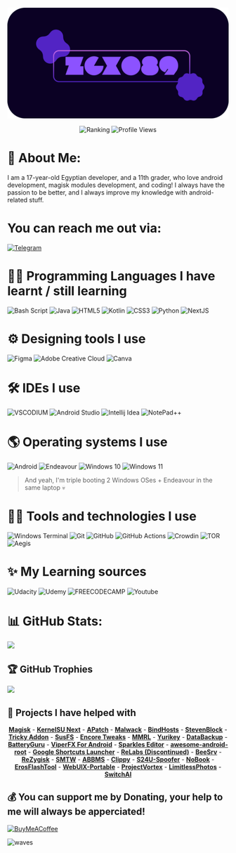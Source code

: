 
![Banner](https://raw.githubusercontent.com/ZG089/ZG089/refs/heads/main/assets/Banner.png)
<div align="center">
  <img src="https://aktive.kerolloz.dev/egypt/ZG089?label=&color=0b0124&style=for-the-badge&rnkPrefix=Ranked%20&rnkSuffix=%20In%20Egypt" alt="Ranking" class="center">
  <img src="https://api.visitorbadge.io/api/VisitorHit?user=ZG089&repo=ZG089&countColor=%230b0124" alt="Profile Views" class="center">
</div>

# 👦 About Me:
I am a 17-year-old Egyptian developer, and a 11th grader, who love android development, magisk modules development, and coding!
I always have the passion to be better, and I always improve my knowledge with android-related stuff.

# You can reach me out via:
[![Telegram](https://ziadoua.github.io/m3-Markdown-Badges/badges/Telegram/telegram1.svg)](https://t.me/ZG089) 

# 👨‍💻 Programming Languages I have learnt / still learning
![Bash Script](https://img.shields.io/badge/bash_script-%23121011.svg?style=for-the-badge&logo=gnu-bash&logoColor=white) ![Java](https://img.shields.io/badge/java-%23ED8B00.svg?style=for-the-badge&logo=openjdk&logoColor=white) ![HTML5](https://img.shields.io/badge/html5-%23E34F26.svg?style=for-the-badge&logo=html5&logoColor=white) ![Kotlin](https://img.shields.io/badge/kotlin-%237F52FF.svg?style=for-the-badge&logo=kotlin&logoColor=white) ![CSS3](https://img.shields.io/badge/css3-%231572B6.svg?style=for-the-badge&logo=css&logoColor=white) ![Python](https://img.shields.io/badge/python-3670A0?style=for-the-badge&logo=python&logoColor=ffdd54) ![NextJS](https://img.shields.io/badge/Next.JS-green.svg?style=for-the-badge&logo=nextdotjs&logoColor=white)

# ⚙ Designing tools I use 
![Figma](https://img.shields.io/badge/figma-%23F24E1E.svg?style=for-the-badge&logo=figma&logoColor=white) ![Adobe Creative Cloud](https://img.shields.io/badge/Adobe%20Creative%20Cloud-DA1F26.svg?style=for-the-badge&logo=Adobe%20Creative%20Cloud&logoColor=white) ![Canva](https://img.shields.io/badge/Canva-%2300C4CC.svg?&style=for-the-badge&logo=Canva&logoColor=white)

# 🛠 IDEs I use
![VSCODIUM](https://img.shields.io/badge/VSCodium-0078D4?style=for-the-badge&logo=vscodium&logoColor=white) ![Android Studio](https://img.shields.io/badge/Android_Studio-3DDC84?style=for-the-badge&logo=android-studio&logoColor=white) ![Intellij Idea](https://img.shields.io/badge/IntelliJ_IDEA-000000.svg?style=for-the-badge&logo=intellij-idea&logoColor=white) ![NotePad++](https://img.shields.io/badge/Notepad++-90E59A.svg?style=for-the-badge&logo=notepad%2B%2B&logoColor=black)

# 🌎 Operating systems I use
![Android](https://ziadoua.github.io/m3-Markdown-Badges/badges/Android/android3.svg) ![Endeavour](https://ziadoua.github.io/m3-Markdown-Badges/badges/EndeavourOS/endeavouros3.svg) ![Windows 10](https://ziadoua.github.io/m3-Markdown-Badges/badges/Windows10/windows101.svg) ![Windows 11](https://ziadoua.github.io/m3-Markdown-Badges/badges/Windows11/windows111.svg)
> And yeah, I'm triple booting 2 Windows OSes + Endeavour in the same laptop 💀

# 👨‍💻 Tools and technologies I use
![Windows Terminal](https://img.shields.io/badge/Windows%20Terminal-%234D4D4D.svg?style=for-the-badge&logo=windows-terminal&logoColor=white) ![Git](https://img.shields.io/badge/git-%23F05033.svg?style=for-the-badge&logo=git&logoColor=white) ![GitHub](https://img.shields.io/badge/github-%23121011.svg?style=for-the-badge&logo=github&logoColor=white) ![GitHub Actions](https://img.shields.io/badge/github%20actions-%232671E5.svg?style=for-the-badge&logo=githubactions&logoColor=white) ![Crowdin](https://img.shields.io/badge/Crowdin-2E3340.svg?style=for-the-badge&logo=Crowdin&logoColor=white) ![TOR](https://img.shields.io/badge/tor-%237E4798.svg?style=for-the-badge&logo=tor-project&logoColor=white) ![Aegis](https://img.shields.io/badge/AegisAuth-blue.svg?style=for-the-badge&logo=aegisauthenticator&logoColor=white)

# ✨ My Learning sources
![Udacity](https://img.shields.io/badge/Udacity-white?style=for-the-badge&logo=udacity&logoColor=#5FCFEE) ![Udemy](https://img.shields.io/badge/Udemy-EC5252?style=for-the-badge&logo=Udemy&logoColor=white) ![FREECODECAMP](https://img.shields.io/badge/freecodecamp-27273D?style=for-the-badge&logo=freecodecamp&logoColor=white) ![Youtube](https://img.shields.io/badge/Youtube-%23B92B27.svg?&style=for-the-badge&logo=youtube&logoColor=white)

# 📊 GitHub Stats:
![](https://github-readme-stats.vercel.app/api?username=ZG089&theme=gotham&hide_border=true&include_all_commits=false&count_private=true)
## 🏆 GitHub Trophies
![](https://github-profile-trophy.vercel.app/?username=ZG089&theme=gotham2&no-frame=false&no-bg=false&margin-w=4)

## 🤩 Projects I have helped with
<div align="center">
    <strong><a href="https://github.com/topjohnwu/Magisk">Magisk</a></strong> -
    <strong><a href="https://github.com/KernelSU-Next/KernelSU-Next">KernelSU Next</a></strong> - 
    <strong><a href="https://github.com/bmax121/APatch">APatch</a></strong> -
    <strong><a href="https://github.com/Magisk-Modules-Alt-Repo/Malwack">Malwack</a></strong> -
    <strong><a href="https://github.com/backslashxx/bindhosts">BindHosts</a></strong> -
    <strong><a href="https://github.com/mikropsoft/StevenBlock">StevenBlock</a></strong> -
    <strong><a href="https://github.com/KOWX712/Tricky-Addon-Update-Target-List">Tricky Addon</a></strong> -
    <strong><a href="https://github.com/sidex15/susfs4ksu-module">SusFS</a></strong> -
    <strong><a href="https://encore.rem01gaming.dev/">Encore Tweaks</a></strong> -
    <strong><a href="https://github.com/DerGoogler/MMRL">MMRL</a></strong> -
    <strong><a href="https://github.com/dpejoh/yurikey">Yurikey</a></strong> -
    <strong><a href="https://github.com/XayahSuSuSu/Android-DataBackup">DataBackup</a></strong> - 
    <strong><a href="https://play.google.com/store/apps/details?id=com.paget96.batteryguru">BatteryGuru</a></strong> -
    <strong><a href="https://github.com/WSTxda/ViperFX-RE-Releases">ViperFX For Android</a></strong> -
    <strong><a href="https://github.com/Sparkleseditor/Sparkleseditor">Sparkles Editor</a></strong> -
    <strong><a href="https://github.com/fynks/awesome-android-root">awesome-android-root</a></strong> -
    <strong><a href="https://github.com/WSTxda/Google-Shortcuts-Launcher">Google Shortcuts Launcher</a></strong> -
    <strong><a href="https://github.com/theimpulson/ReLabs">ReLabs (Discontinued)</a></strong> - 
    <strong><a href="https://github.com/ihatenodejs/BeeSrv/">BeeSrv</a></strong> -
    <strong><a href="https://github.com/PerformanC/ReZygisk">ReZygisk</a></strong> -
    <strong><a href="https://github.com/mrx7014/SuperMario-Tweaker">SMTW</a></strong> -
    <strong><a href="https://github.com/omersusin/ABBMS">ABBMS</a></strong> -
    <strong><a href="https://github.com/WSTxda/Clippy">Clippy</a></strong> -
    <strong><a href="https://github.com/mrx7014/S24Ultra-Spoofer">S24U-Spoofer</a></strong> -
    <strong><a href="https://github.com/ycngmn/Nobook">NoBook</a></strong> -
    <strong><a href="https://t.me/ErosMobileTool">ErosFlashTool</a></strong> -
    <strong><a href="https://github.com/MMRLApp/WebUI-X-Portable">WebUIX-Portable</a></strong> -
    <strong><a href="https://github.com/mrx7014/ProjectVortex">ProjectVortex</a></strong> -
    <strong><a href="https://github.com/daglaroglou/LimitlessPhotos">LimitlessPhotos</a></strong> -
    <strong><a href="https://github.com/WSTxda/SwitchAI">SwitchAI</a></strong>
</div>

  ## 💰 You can support me by Donating, your help to me will always be apperciated!
  [![BuyMeACoffee](https://img.shields.io/badge/Buy%20Me%20a%20Coffee-ffdd00?style=for-the-badge&logo=buy-me-a-coffee&logoColor=black)](https://buymeacoffee.com/zg089) 


![waves](https://camo.githubusercontent.com/01613641e066bc78acfda1be0d89b5010939de377b715d7d24b370434bde46cb/68747470733a2f2f63617073756c652d72656e6465722e76657263656c2e6170702f6170693f747970653d776176696e6726636f6c6f723d6772616469656e74266865696768743d3131302673656374696f6e3d666f6f746572)
